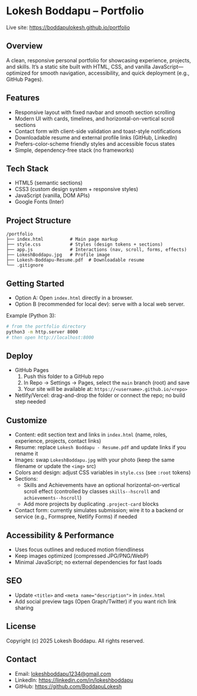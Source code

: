 # Lokesh Boddapu – Portfolio

Live site: https://boddapulokesh.github.io/portfolio

## Overview
A clean, responsive personal portfolio for showcasing experience, projects, and skills. It’s a static site built with HTML, CSS, and vanilla JavaScript—optimized for smooth navigation, accessibility, and quick deployment (e.g., GitHub Pages).

## Features
- Responsive layout with fixed navbar and smooth section scrolling
- Modern UI with cards, timelines, and horizontal-on-vertical scroll sections
- Contact form with client-side validation and toast-style notifications
- Downloadable resume and external profile links (GitHub, LinkedIn)
- Prefers-color-scheme friendly styles and accessible focus states
- Simple, dependency-free stack (no frameworks)

## Tech Stack
- HTML5 (semantic sections)
- CSS3 (custom design system + responsive styles)
- JavaScript (vanilla, DOM APIs)
- Google Fonts (Inter)

## Project Structure
```
/portfolio
├── index.html          # Main page markup
├── style.css           # Styles (design tokens + sections)
├── app.js              # Interactions (nav, scroll, forms, effects)
├── LokeshBoddapu.jpg   # Profile image
├── Lokesh-Boddapu-Resume.pdf  # Downloadable resume
└── .gitignore
```

## Getting Started
- Option A: Open `index.html` directly in a browser.
- Option B (recommended for local dev): serve with a local web server.

Example (Python 3):
```bash
# from the portfolio directory
python3 -m http.server 8000
# then open http://localhost:8000
```

## Deploy
- GitHub Pages
  1) Push this folder to a GitHub repo
  2) In Repo → Settings → Pages, select the `main` branch (root) and save
  3) Your site will be available at: `https://<username>.github.io/<repo>`
- Netlify/Vercel: drag-and-drop the folder or connect the repo; no build step needed

## Customize
- Content: edit section text and links in `index.html` (name, roles, experience, projects, contact links)
- Resume: replace `Lokesh Boddapu - Resume.pdf` and update links if you rename it
- Images: swap `LokeshBoddapu.jpg` with your photo (keep the same filename or update the `<img>` src)
- Colors and design: adjust CSS variables in `style.css` (see `:root` tokens)
- Sections:
  - Skills and Achievements have an optional horizontal-on-vertical scroll effect (controlled by classes `skills--hscroll` and `achievements--hscroll`)
  - Add more projects by duplicating `.project-card` blocks
- Contact form: currently simulates submission; wire it to a backend or service (e.g., Formspree, Netlify Forms) if needed

## Accessibility & Performance
- Uses focus outlines and reduced motion friendliness
- Keep images optimized (compressed JPG/PNG/WebP)
- Minimal JavaScript; no external dependencies for fast loads

## SEO
- Update `<title>` and `<meta name="description">` in `index.html`
- Add social preview tags (Open Graph/Twitter) if you want rich link sharing

## License
Copyright (c) 2025 Lokesh Boddapu. All rights reserved.

## Contact
- Email: lokeshboddapu1234@gmail.com
- LinkedIn: https://linkedin.com/in/lokeshboddapu
- GitHub: https://github.com/BoddapuLokesh
